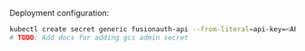 Deployment configuration:

```sh
kubectl create secret generic fusionauth-api --from-literal=api-key=<API_KEY> --from-literal=app-id=<APP_ID>
# TODO: Add docs for adding gcs admin secret
```
